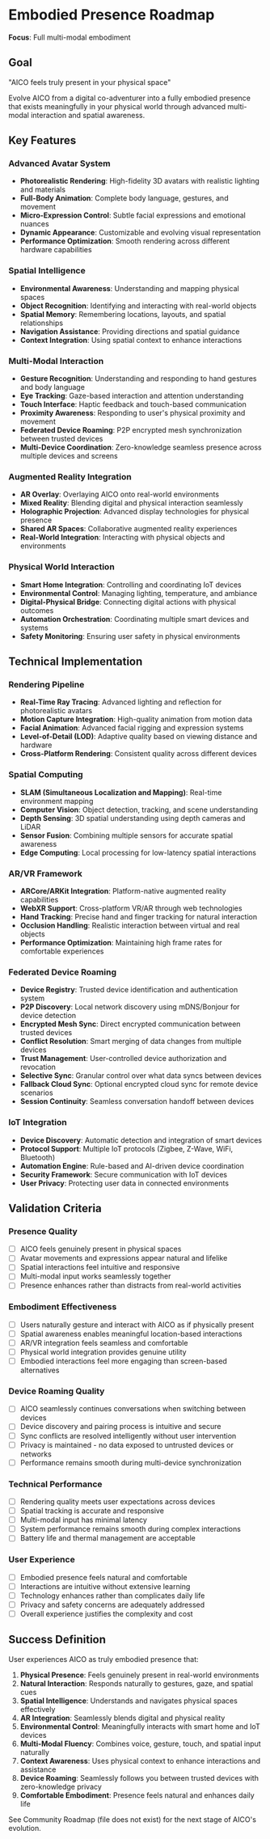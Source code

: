 # Embodied Presence Roadmap

**Focus**: Full multi-modal embodiment

## Goal

"AICO feels truly present in your physical space"

Evolve AICO from a digital co-adventurer into a fully embodied presence that exists meaningfully in your physical world through advanced multi-modal interaction and spatial awareness.

## Key Features

### Advanced Avatar System
- **Photorealistic Rendering**: High-fidelity 3D avatars with realistic lighting and materials
- **Full-Body Animation**: Complete body language, gestures, and movement
- **Micro-Expression Control**: Subtle facial expressions and emotional nuances
- **Dynamic Appearance**: Customizable and evolving visual representation
- **Performance Optimization**: Smooth rendering across different hardware capabilities

### Spatial Intelligence
- **Environmental Awareness**: Understanding and mapping physical spaces
- **Object Recognition**: Identifying and interacting with real-world objects
- **Spatial Memory**: Remembering locations, layouts, and spatial relationships
- **Navigation Assistance**: Providing directions and spatial guidance
- **Context Integration**: Using spatial context to enhance interactions

### Multi-Modal Interaction
- **Gesture Recognition**: Understanding and responding to hand gestures and body language
- **Eye Tracking**: Gaze-based interaction and attention understanding
- **Touch Interface**: Haptic feedback and touch-based communication
- **Proximity Awareness**: Responding to user's physical proximity and movement
- **Federated Device Roaming**: P2P encrypted mesh synchronization between trusted devices
- **Multi-Device Coordination**: Zero-knowledge seamless presence across multiple devices and screens

### Augmented Reality Integration
- **AR Overlay**: Overlaying AICO onto real-world environments
- **Mixed Reality**: Blending digital and physical interaction seamlessly
- **Holographic Projection**: Advanced display technologies for physical presence
- **Shared AR Spaces**: Collaborative augmented reality experiences
- **Real-World Integration**: Interacting with physical objects and environments

### Physical World Interaction
- **Smart Home Integration**: Controlling and coordinating IoT devices
- **Environmental Control**: Managing lighting, temperature, and ambiance
- **Digital-Physical Bridge**: Connecting digital actions with physical outcomes
- **Automation Orchestration**: Coordinating multiple smart devices and systems
- **Safety Monitoring**: Ensuring user safety in physical environments

## Technical Implementation

### Rendering Pipeline
- **Real-Time Ray Tracing**: Advanced lighting and reflection for photorealistic avatars
- **Motion Capture Integration**: High-quality animation from motion data
- **Facial Animation**: Advanced facial rigging and expression systems
- **Level-of-Detail (LOD)**: Adaptive quality based on viewing distance and hardware
- **Cross-Platform Rendering**: Consistent quality across different devices

### Spatial Computing
- **SLAM (Simultaneous Localization and Mapping)**: Real-time environment mapping
- **Computer Vision**: Object detection, tracking, and scene understanding
- **Depth Sensing**: 3D spatial understanding using depth cameras and LiDAR
- **Sensor Fusion**: Combining multiple sensors for accurate spatial awareness
- **Edge Computing**: Local processing for low-latency spatial interactions

### AR/VR Framework
- **ARCore/ARKit Integration**: Platform-native augmented reality capabilities
- **WebXR Support**: Cross-platform VR/AR through web technologies
- **Hand Tracking**: Precise hand and finger tracking for natural interaction
- **Occlusion Handling**: Realistic interaction between virtual and real objects
- **Performance Optimization**: Maintaining high frame rates for comfortable experiences

### Federated Device Roaming
- **Device Registry**: Trusted device identification and authentication system
- **P2P Discovery**: Local network discovery using mDNS/Bonjour for device detection
- **Encrypted Mesh Sync**: Direct encrypted communication between trusted devices
- **Conflict Resolution**: Smart merging of data changes from multiple devices
- **Trust Management**: User-controlled device authorization and revocation
- **Selective Sync**: Granular control over what data syncs between devices
- **Fallback Cloud Sync**: Optional encrypted cloud sync for remote device scenarios
- **Session Continuity**: Seamless conversation handoff between devices

### IoT Integration
- **Device Discovery**: Automatic detection and integration of smart devices
- **Protocol Support**: Multiple IoT protocols (Zigbee, Z-Wave, WiFi, Bluetooth)
- **Automation Engine**: Rule-based and AI-driven device coordination
- **Security Framework**: Secure communication with IoT devices
- **User Privacy**: Protecting user data in connected environments

## Validation Criteria

### Presence Quality
- [ ] AICO feels genuinely present in physical spaces
- [ ] Avatar movements and expressions appear natural and lifelike
- [ ] Spatial interactions feel intuitive and responsive
- [ ] Multi-modal input works seamlessly together
- [ ] Presence enhances rather than distracts from real-world activities

### Embodiment Effectiveness
- [ ] Users naturally gesture and interact with AICO as if physically present
- [ ] Spatial awareness enables meaningful location-based interactions
- [ ] AR/VR integration feels seamless and comfortable
- [ ] Physical world integration provides genuine utility
- [ ] Embodied interactions feel more engaging than screen-based alternatives

### Device Roaming Quality
- [ ] AICO seamlessly continues conversations when switching between devices
- [ ] Device discovery and pairing process is intuitive and secure
- [ ] Sync conflicts are resolved intelligently without user intervention
- [ ] Privacy is maintained - no data exposed to untrusted devices or networks
- [ ] Performance remains smooth during multi-device synchronization

### Technical Performance
- [ ] Rendering quality meets user expectations across devices
- [ ] Spatial tracking is accurate and responsive
- [ ] Multi-modal input has minimal latency
- [ ] System performance remains smooth during complex interactions
- [ ] Battery life and thermal management are acceptable

### User Experience
- [ ] Embodied presence feels natural and comfortable
- [ ] Interactions are intuitive without extensive learning
- [ ] Technology enhances rather than complicates daily life
- [ ] Privacy and safety concerns are adequately addressed
- [ ] Overall experience justifies the complexity and cost

## Success Definition

User experiences AICO as truly embodied presence that:
1. **Physical Presence**: Feels genuinely present in real-world environments
2. **Natural Interaction**: Responds naturally to gestures, gaze, and spatial cues
3. **Spatial Intelligence**: Understands and navigates physical spaces effectively
4. **AR Integration**: Seamlessly blends digital and physical reality
5. **Environmental Control**: Meaningfully interacts with smart home and IoT devices
6. **Multi-Modal Fluency**: Combines voice, gesture, touch, and spatial input naturally
7. **Context Awareness**: Uses physical context to enhance interactions and assistance
8. **Device Roaming**: Seamlessly follows you between trusted devices with zero-knowledge privacy
9. **Comfortable Embodiment**: Presence feels natural and enhances daily life

See Community Roadmap (file does not exist) for the next stage of AICO's evolution.
